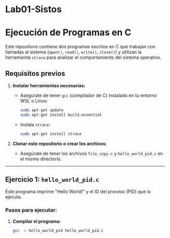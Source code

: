 # Lab01-Sistos

# Ejecución de Programas en C

Este repositorio contiene dos programas escritos en C que trabajan con llamadas al sistema (`open()`, `read()`, `write()`, `close()`) y utilizan la herramienta `strace` para analizar el comportamiento del sistema operativo.

## Requisitos previos
1. **Instalar herramientas necesarias:**
   - Asegúrate de tener `gcc` (compilador de C) instalado en tu entorno WSL o Linux:
     ```bash
     sudo apt-get update
     sudo apt-get install build-essential
     ```
   - Instala `strace`:
     ```bash
     sudo apt-get install strace
     ```

2. **Clonar este repositorio o crear los archivos:**
   - Asegúrate de tener los archivos `file_copy.c` y `hello_world_pid.c` en el mismo directorio.

---

## Ejercicio 1: `hello_world_pid.c`
Este programa imprime "Hello World!" y el ID del proceso (PID) que lo ejecuta.

### Pasos para ejecutar:
1. **Compilar el programa:**
   ```bash
   gcc -o hello_world_pid hello_world_pid.c
